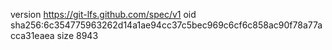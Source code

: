 version https://git-lfs.github.com/spec/v1
oid sha256:6c354775963262d14a1ae94cc37c5bec969c6cf6c858ac90f78a77acca31eaea
size 8943
